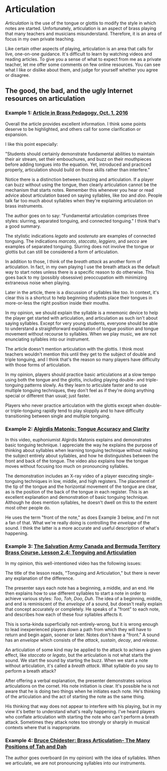 # Articulation 

_Articulation_ is the use of the tongue or glottis to modify the style in which notes are started. Unfortunately, articulation is an aspect of brass playing that many teachers and musicians misunderstand. Therefore, it is an area of focus in my own private teaching. 

Like certain other aspects of playing, articulation is an area that calls for live, one-on-one guidance. It's difficult to learn by watching videos and reading articles. To give you a sense of what to expect from me as a private teacher, let me offer some comments on few online resources. You can see what I like or dislike about them, and judge for yourself whether you agree or disagree.

## The good, the bad, and the ugly Internet resources on articulation

### Example 1: [Article in Brass Pedagogy, Oct. 1, 2016](https://sites.lib.jmu.edu/brasspedagogy/2016/10/01/basic-articulation/)

Overall the article provides excellent information. I think some points deserve to be highlighted, and others call for some clarification or expansion. 

I like this point especially:

"Students should certainly demonstrate fundamental abilities to maintain their air stream, set their embouchures, and buzz on their mouthpieces before adding tongues into the equation. Yet, introduced and practiced properly, articulation should build on those skills rather than interfere."

Notice there is a distinction between buzzing and articulation. If a player can buzz without using the tongue, then clearly articulation cannot be the mechanism that starts notes. Remember this whenever you hear or read advice about articulation based on saying syllables, like _too_ and _doo_. People talk far too much about syllables when they're explaining articulation on brass instruments. 

The author goes on to say: "Fundamental articulation comprises three styles: slurring, separated tonguing, and connected tonguing." I think that's a good summary. 

The stylistic indications _legato_ and _sostenuto_ are examples of connected tonguing. The indications _marcato_, _staccato_, _leggiero_, and _secco_ are examples of separated tonguing. Slurring does not involve the tongue or glottis but can still be considered a form of articulation. 

In addition to those, I think of the _breath attack_ as another form of articulation. In fact, in my own playing I use the breath attack as the default way to start notes unless there is a specific reason to do otherwise. This goes back to my (possibly obsessive) preoccupation with minimizing extraneous noise when playing.

Later in the article, there is a discussion of syllables like _too_. In context, it's clear this is a shortcut to help beginning students place their tongues in more-or-less the right position inside their mouths. 

In my opinion, we should explain the syllable is a mnemonic device to help the player get started with articulation, and articulation as such isn't about saying syllables. Except for very young students, everyone should be able to understand a straightforward explanation of tongue position and tongue movement without recourse to syllables. When we play music, we are not enunciating syllables into our instrument.

The article doesn't mention articulation with the glottis. I think most teachers wouldn't mention this until they get to the subject of double and triple tonguing, and I think that's the reason so many players have difficulty with those forms of articulation. 

In my opinion, players should practice basic articulations at a slow tempo using both the tongue and the glottis, including playing double- and triple-tonguing patterns slowly. As they learn to articulate faster and to use multiple tonguing techniques, they don't feel as if they're doing anything special or different than usual; just faster.

Players who never practice articulation with the glottis except when double- or triple-tonguing rapidly tend to play sloppily and to have difficulty transitioning between single and multiple tonguing. 

### Example 2: [Algirdis Matonis: Tongue Accuracy and Clarity](https://www.youtube.com/watch?v=eEF1NYK4ysI)

In this video, euphoniumist Algirdis Matonis explains and demonstrates basic tonguing technique. I appreciate the way he explains the purpose of thinking about syllables when learning tonguing technique without making the subject entirely about syllables, and how he distinguishes between the front and back of the tongue. The video also explains how the tongue moves without focusing too much on pronouncing syllables. 

The demonstration includes an X-ray video of a player executing single-tonguing techniques in low, middle, and high registers. The placement of the tip of the tongue and the horizontal movement of the tongue are clear, as is the position of the back of the tongue in each register. This is an excellent explanation and demonstration of basic tonguing technique. Although he does mention syllables, he doesn't dwell on this to the extent most other people do. 

He uses the term "front of the note," as does Example 3 below, and I'm not a fan of that. What we're really doing is controlling the _envelope_ of the sound. I think the latter is a more accurate and useful description of what's happening. 

### Example 3: [The Salvation Army Canada and Bermuda Territory Brass Course, Lesson 2.4: Tonguing and Articulation](https://www.youtube.com/watch?v=zNhvpqtmezs) 

In my opinion, this well-intentioned video has the following issues: 

The title of the lesson reads, "Tonguing and Articulation," but there is never any explanation of the difference. 

The presenter says each note has a beginning, a middle, and an end. He then explains how to use different syllables to start a note in order to achieve various styles: _Too_, _Toh_, _Doo_, _Duh_. The idea of a beginning, middle, and end is reminiscent of the _envelope_ of a sound, but doesn't really explain that concept accurately or completely. He speaks of a "front" to each note, and describes how each of these four syllables affects it. 

This is sorta-kinda superficially not-entirely-wrong, but it is wrong enough to lead inexperienced players down a path from which they will have to return and begin again, sooner or later. Notes don't have a "front." A sound has an _envelope_ which consists of the _attack_, _sustain_, _decay_, and _release_. 

An articulation of some kind may be applied to the attack to achieve a given effect, like _staccato_ or _legato_, but the articulation is not what starts the sound. We start the sound by starting the buzz. When we start a note without articulation, it's called a _breath attack_. What syllable do you say to perform a breath attack? 

After offering a verbal explanation, the presenter demonstrates various articulations on the cornet. His note initiation is clear. It's possible he is not aware that he is doing two things when he initiates each note. He's thinking of the articulation and the act of starting the note as the same thing. 

His thinking that way does not appear to interfere with his playing, but in my view it's better to understand what's really happening. I've heard players who conflate articulation with starting the note who can't perform a breath attack. Sometimes they attack notes too strongly or sharply in musical contexts where that is inappropriate. 

### Example 4: [Bruce Chidester: Brass Articulation- The Many Positions of Tah and Dah](https://www.thetrumpetblog.com/brass-articulation-the-many-positions-of-tah-and-dah/)

The author goes overboard (in my opinion) with the idea of syllables. When we articulate, we are not pronouncing syllables into our instruments. 







